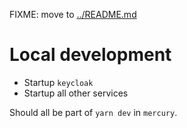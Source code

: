 FIXME: move to [../README.md](../README.md)

# Local development

- Startup `keycloak`
- Startup all other services

Should all be part of `yarn dev` in `mercury`.
